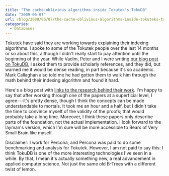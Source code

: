 ```yaml
---
title: "The cache-oblivious algorithms inside Tokutek's TokuDB"
date: "2009-06-07"
url: /blog/2009/06/07/the-cache-oblivious-algorithms-inside-tokuteks-tokudb/
categories:
  - Databases
---
```

[Tokutek](http://www.tokutek.com/) have said they are working towards explaining their indexing algorithms. I spoke to some of the Tokutek people over the last 14 months or so about this, although I didn't really start to pay attention until the beginning of the year. While Vadim, Peter and I were writing [our blog post on TokuDB](http://www.mysqlperformanceblog.com/2009/04/28/detailed-review-of-tokutek-storage-engine/), I asked them to provide scholarly references, and they did, but warned me it would be dense reading, in part because it's so academic. Mark Callaghan also told me he had gotten them to walk him through the math behind their indexing algorithm and found it hard.

Here's a blog post with [links to the research behind their work](http://tokutek.com/category/tokuview/publications_related_to_fractal_tree_indexing/). I'm happy to say that after working through one of the papers at a superficial level, I agree---it's pretty dense, though I think the concepts can be made understandable to mortals. It took me an hour and a half, but I didn't take the time to convince myself of the validity of the proofs; that would probably take a long time. Moreover, I think these papers only describe parts of the foundation, not the actual implementation. I look forward to the layman's version, which I'm sure will be more accessible to Bears of Very Small Brain like myself.

Disclaimer: I work for Percona, and Percona was paid to do some benchmarking and analysis for Tokutek. However, I am not paid to say this: I think TokuDB is one of the more interesting technologies I've seen in a while. By that, I mean it's actually something new, a real advancement in applied computer science. Not just the same old B-Trees with a different twist of lemon.


